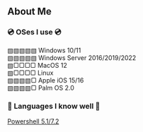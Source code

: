 ## About Me
### 💿 OSes I use 💿
▧▧▧▧▧ Windows 10/11 <br />
▧▧▧▧▧ Windows Server 2016/2019/2022 <br />
▧▢▢▢▢ MacOS 12 <br />
▧▢▢▢▢ Linux <br />
▧▧▧▧▢ Apple iOS 15/16 <br /> 
▧▧▧▧▢ Palm OS 2.0 

### 💬 Languages I know well 💬
[Powershell 5.1/7.2](https://github.com/IZZY1996/IZZY1996/blob/main/Microsoft.Powershell_profile.ps1)
